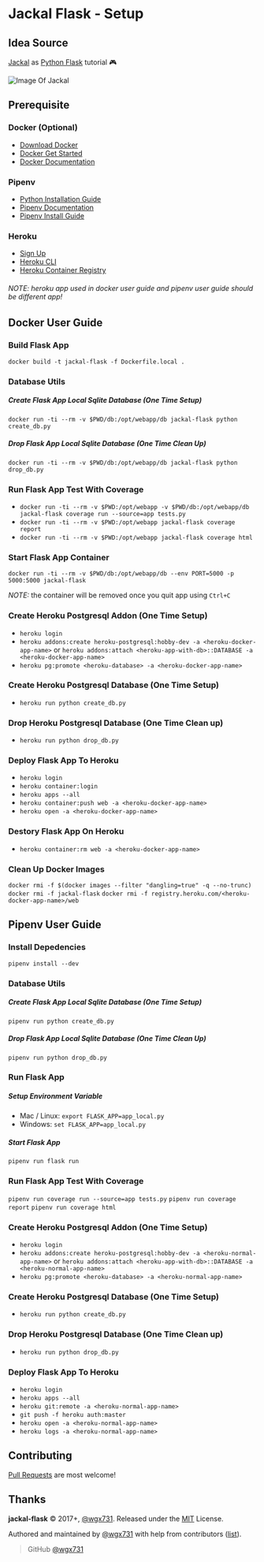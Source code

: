 Jackal Flask - Setup
========================

## Idea Source

[Jackal](https://en.wikipedia.org/wiki/Jackal_(video_game)) as [Python Flask](http://flask.pocoo.org) tutorial :video_game:

![Image Of Jackal](https://upload.wikimedia.org/wikipedia/zh/7/70/Jackal.png)

## Prerequisite

### Docker (Optional)

* [Download Docker](https://www.docker.com/community-edition#/download)
* [Docker Get Started](https://docs.docker.com/get-started)
* [Docker Documentation](https://docs.docker.com)

### Pipenv

* [Python Installation Guide](http://docs.python-guide.org/en/latest/starting/installation)
* [Pipenv Documentation](https://pipenv.readthedocs.io/en/latest)
* [Pipenv Install Guide](https://pipenv.readthedocs.io/en/latest/basics.html#installing-pipenv)

### Heroku

* [Sign Up](https://www.heroku.com)
* [Heroku CLI](https://devcenter.heroku.com/articles/heroku-cli)
* [Heroku Container Registry](https://devcenter.heroku.com/articles/container-registry-and-runtime)

###### NOTE: heroku app used in docker user guide and pipenv user guide should be different app!

## Docker User Guide

### Build Flask App

`docker build -t jackal-flask -f Dockerfile.local .`

### Database Utils

##### Create Flask App Local Sqlite Database (One Time Setup)

`docker run -ti --rm -v $PWD/db:/opt/webapp/db jackal-flask python create_db.py`

##### Drop Flask App Local Sqlite Database (One Time Clean Up)

`docker run -ti --rm -v $PWD/db:/opt/webapp/db jackal-flask python drop_db.py`

### Run Flask App Test With Coverage

* `docker run -ti --rm -v $PWD:/opt/webapp -v $PWD/db:/opt/webapp/db jackal-flask coverage run --source=app tests.py`
* `docker run -ti --rm -v $PWD:/opt/webapp jackal-flask coverage report`
* `docker run -ti --rm -v $PWD:/opt/webapp jackal-flask coverage html`

### Start Flask App Container

`docker run -ti --rm -v $PWD/db:/opt/webapp/db --env PORT=5000 -p 5000:5000 jackal-flask`

_NOTE:_ the container will be removed once you quit app using `Ctrl+C`

### Create Heroku Postgresql Addon (One Time Setup)

* `heroku login`
* `heroku addons:create heroku-postgresql:hobby-dev -a <heroku-docker-app-name>` or `heroku addons:attach <heroku-app-with-db>::DATABASE -a <heroku-docker-app-name>`
* `heroku pg:promote <heroku-database> -a <heroku-docker-app-name>`

### Create Heroku Postgresql Database (One Time Setup)

* `heroku run python create_db.py`

### Drop Heroku Postgresql Database (One Time Clean up)

* `heroku run python drop_db.py`

### Deploy Flask App To Heroku

* `heroku login`
* `heroku container:login`
* `heroku apps --all`
* `heroku container:push web -a <heroku-docker-app-name>`
* `heroku open -a <heroku-docker-app-name>`

### Destory Flask App On Heroku

* `heroku container:rm web -a <heroku-docker-app-name>`

### Clean Up Docker Images

`docker rmi -f $(docker images --filter "dangling=true" -q --no-trunc)`
`docker rmi -f jackal-flask`
`docker rmi -f registry.heroku.com/<heroku-docker-app-name>/web`

## Pipenv User Guide

### Install Depedencies

`pipenv install --dev`

### Database Utils

##### Create Flask App Local Sqlite Database (One Time Setup)

`pipenv run python create_db.py`

##### Drop Flask App Local Sqlite Database (One Time Clean Up)

`pipenv run python drop_db.py`

### Run Flask App

##### Setup Environment Variable

* Mac / Linux: `export FLASK_APP=app_local.py`
* Windows: `set FLASK_APP=app_local.py`

##### Start Flask App

`pipenv run flask run`

###  Run Flask App Test With Coverage

`pipenv run coverage run --source=app tests.py`
`pipenv run coverage report`
`pipenv run coverage html`

### Create Heroku Postgresql Addon (One Time Setup)

* `heroku login`
* `heroku addons:create heroku-postgresql:hobby-dev -a <heroku-normal-app-name>` or `heroku addons:attach <heroku-app-with-db>::DATABASE -a <heroku-normal-app-name>`
* `heroku pg:promote <heroku-database> -a <heroku-normal-app-name>`

### Create Heroku Postgresql Database (One Time Setup)

* `heroku run python create_db.py`

### Drop Heroku Postgresql Database (One Time Clean up)

* `heroku run python drop_db.py`

### Deploy Flask App To Heroku

* `heroku login`
* `heroku apps --all`
* `heroku git:remote -a <heroku-normal-app-name>`
* `git push -f heroku auth:master`
* `heroku open -a <heroku-normal-app-name>`
* `heroku logs -a <heroku-normal-app-name>`

## Contributing

[Pull Requests](https://github.com/wgx731/jackal-flask/pulls) are most welcome!

## Thanks

**jackal-flask** © 2017+, [@wgx731]. Released under the [MIT](https://github.com/wgx731/jackal-flask/blob/master/LICENSE) License.

Authored and maintained by [@wgx731] with help from contributors ([list][contributors]).

> GitHub [@wgx731]

[@wgx731]: https://github.com/wgx731
[contributors]: https://github.com/wgx731/jackal-flask/contributors

